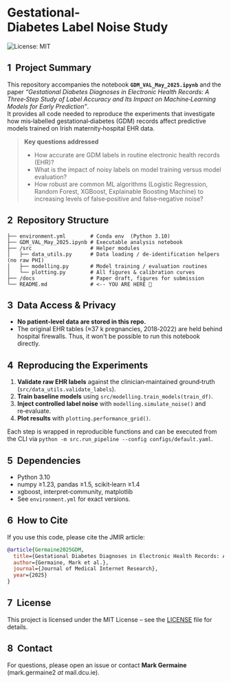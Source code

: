 # Gestational‐Diabetes Label Noise Study

![License: MIT](https://img.shields.io/badge/license-MIT-green.svg)

## 1  Project Summary
This repository accompanies the notebook **`GDM_VAL_May_2025.ipynb`** and the paper *“Gestational Diabetes Diagnoses in Electronic Health Records: A Three‑Step Study of Label Accuracy and Its Impact on Machine‑Learning Models for Early Prediction”*.  
It provides all code needed to reproduce the experiments that investigate how mis‑labelled gestational‑diabetes (GDM) records affect predictive models trained on Irish maternity‑hospital EHR data.

> **Key questions addressed**
> * How accurate are GDM labels in routine electronic health records (EHR)?
> * What is the impact of noisy labels on model training versus model evaluation?
> * How robust are common ML algorithms (Logistic Regression, Random Forest, XGBoost, Explainable Boosting Machine) to increasing levels of false‑positive and false‑negative noise?

## 2  Repository Structure
```
├── environment.yml        # Conda env  (Python 3.10)
├── GDM_VAL_May_2025.ipynb # Executable analysis notebook
├── /src                   # Helper modules
│   ├── data_utils.py      # Data loading / de‑identification helpers (no raw PHI)
│   ├── modelling.py       # Model training / evaluation routines
│   └── plotting.py        # All figures & calibration curves
├── /docs                  # Paper draft, figures for submission
└── README.md              # <‑‑ YOU ARE HERE 🙌
```

## 3  Data Access & Privacy
* **No patient‑level data are stored in this repo.** 
* The original EHR tables (≈37 k pregnancies, 2018‑2022) are held behind hospital firewalls. Thus, it won't be possible to run this notebook directly.


## 4  Reproducing the Experiments
1. **Validate raw EHR labels** against the clinician‑maintained ground‑truth (`src/data_utils.validate_labels`).  
2. **Train baseline models** using `src/modelling.train_models(train_df)`.  
3. **Inject controlled label noise** with `modelling.simulate_noise()` and re‑evaluate.
4. **Plot results** with `plotting.performance_grid()`.

Each step is wrapped in reproducible functions and can be executed from the CLI via `python -m src.run_pipeline --config configs/default.yaml`.

## 5  Dependencies
* Python 3.10
* numpy ≥1.23, pandas ≥1.5, scikit‑learn ≥1.4
* xgboost, interpret‑community, matplotlib
* See `environment.yml` for exact versions.

## 6  How to Cite
If you use this code, please cite the JMIR article:
```bibtex
@article{Germaine2025GDM,
  title={Gestational Diabetes Diagnoses in Electronic Health Records: A Three-Step Study of Label Accuracy and Its Impact on Machine Learning Models for Early Prediction},
  author={Germaine, Mark et al.},
  journal={Journal of Medical Internet Research},
  year={2025}
}
```

## 7  License
This project is licensed under the MIT License – see the [LICENSE](LICENSE) file for details.

## 8  Contact
For questions, please open an issue or contact **Mark Germaine** (mark.germaine2 _at_ mail.dcu.ie).
